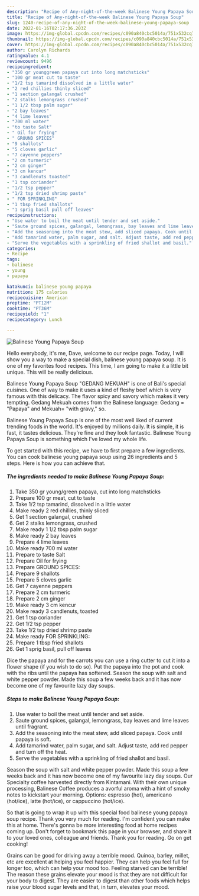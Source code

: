 ```yaml
---
description: "Recipe of Any-night-of-the-week Balinese Young Papaya Soup"
title: "Recipe of Any-night-of-the-week Balinese Young Papaya Soup"
slug: 1240-recipe-of-any-night-of-the-week-balinese-young-papaya-soup
date: 2022-01-16T02:17:36.203Z
image: https://img-global.cpcdn.com/recipes/c090a840cbc5014a/751x532cq70/balinese-young-papaya-soup-recipe-main-photo.jpg
thumbnail: https://img-global.cpcdn.com/recipes/c090a840cbc5014a/751x532cq70/balinese-young-papaya-soup-recipe-main-photo.jpg
cover: https://img-global.cpcdn.com/recipes/c090a840cbc5014a/751x532cq70/balinese-young-papaya-soup-recipe-main-photo.jpg
author: Carolyn Richards
ratingvalue: 4.1
reviewcount: 9496
recipeingredient:
- "350 gr younggreen papaya cut into long matchsticks"
- "100 gr meat cut to taste"
- "1/2 tsp tamarind dissolved in a little water"
- "2 red chillies thinly sliced"
- "1 section galangal crushed"
- "2 stalks lemongrass crushed"
- "1 1/2 tbsp palm sugar"
- "2 bay leaves"
- "4 lime leaves"
- "700 ml water"
- "to taste Salt"
- " Oil for frying"
- " GROUND SPICES"
- "9 shallots"
- "5 cloves garlic"
- "7 cayenne peppers"
- "2 cm turmeric"
- "2 cm ginger"
- "3 cm kencur"
- "3 candlenuts toasted"
- "1 tsp coriander"
- "1/2 tsp pepper"
- "1/2 tsp dried shrimp paste"
- " FOR SPRINKLING"
- "1 tbsp fried shallots"
- "1 sprig basil pull off leaves"
recipeinstructions:
- "Use water to boil the meat until tender and set aside."
- "Saute ground spices, galangal, lemongrass, bay leaves and lime leaves until fragrant."
- "Add the seasoning into the meat stew, add sliced papaya. Cook until papaya is soft."
- "Add tamarind water, palm sugar, and salt. Adjust taste, add red pepper and turn off the heat."
- "Serve the vegetables with a sprinkling of fried shallot and basil."
categories:
- Recipe
tags:
- balinese
- young
- papaya

katakunci: balinese young papaya 
nutrition: 175 calories
recipecuisine: American
preptime: "PT12M"
cooktime: "PT36M"
recipeyield: "1"
recipecategory: Lunch

---
```



![Balinese Young Papaya Soup](https://img-global.cpcdn.com/recipes/c090a840cbc5014a/751x532cq70/balinese-young-papaya-soup-recipe-main-photo.jpg)

Hello everybody, it's me, Dave, welcome to our recipe page. Today, I will show you a way to make a special dish, balinese young papaya soup. It is one of my favorites food recipes. This time, I am going to make it a little bit unique. This will be really delicious.

Balinese Young Papaya Soup &#34;GEDANG MEKUAH&#34; is one of Bali&#39;s special cuisines. One of way to make it uses a kind of fleshy beef which is very famous with this delicacy. The flavor spicy and savory which makes it very tempting. Gedang Mekuah comes from the Balinese language: Gedang = &#34;Papaya&#34; and Mekuah= &#34;with gravy,&#34; so.

Balinese Young Papaya Soup is one of the most well liked of current trending foods in the world. It's enjoyed by millions daily. It is simple, it is fast, it tastes delicious. They're fine and they look fantastic. Balinese Young Papaya Soup is something which I've loved my whole life.


To get started with this recipe, we have to first prepare a few ingredients. You can cook balinese young papaya soup using 26 ingredients and 5 steps. Here is how you can achieve that.

<!--inarticleads1-->

##### The ingredients needed to make Balinese Young Papaya Soup:

1. Take 350 gr young/green papaya, cut into long matchsticks
1. Prepare 100 gr meat, cut to taste
1. Take 1/2 tsp tamarind, dissolved in a little water
1. Make ready 2 red chillies, thinly sliced
1. Get 1 section galangal, crushed
1. Get 2 stalks lemongrass, crushed
1. Make ready 1 1/2 tbsp palm sugar
1. Make ready 2 bay leaves
1. Prepare 4 lime leaves
1. Make ready 700 ml water
1. Prepare to taste Salt
1. Prepare  Oil for frying
1. Prepare  GROUND SPICES:
1. Prepare 9 shallots
1. Prepare 5 cloves garlic
1. Get 7 cayenne peppers
1. Prepare 2 cm turmeric
1. Prepare 2 cm ginger
1. Make ready 3 cm kencur
1. Make ready 3 candlenuts, toasted
1. Get 1 tsp coriander
1. Get 1/2 tsp pepper
1. Take 1/2 tsp dried shrimp paste
1. Make ready  FOR SPRINKLING:
1. Prepare 1 tbsp fried shallots
1. Get 1 sprig basil, pull off leaves


Dice the papaya and for the carrots you can use a ring cutter to cut it into a flower shape (if you wish to do so). Put the papaya into the pot and cook with the ribs until the papaya has softened. Season the soup with salt and white pepper powder. Made this soup a few weeks back and it has now become one of my favourite lazy day soups. 

<!--inarticleads2-->

##### Steps to make Balinese Young Papaya Soup:

1. Use water to boil the meat until tender and set aside.
1. Saute ground spices, galangal, lemongrass, bay leaves and lime leaves until fragrant.
1. Add the seasoning into the meat stew, add sliced papaya. Cook until papaya is soft.
1. Add tamarind water, palm sugar, and salt. Adjust taste, add red pepper and turn off the heat.
1. Serve the vegetables with a sprinkling of fried shallot and basil.


Season the soup with salt and white pepper powder. Made this soup a few weeks back and it has now become one of my favourite lazy day soups. Our Specialty coffee harvested directly from Kintamani. With their own unique processing, Balinese Coffee produces a avorful aroma with a hint of smoky notes to kickstart your morning. Options: espresso (hot), americano (hot/ice), latte (hot/ice), or cappuccino (hot/ice). 

So that is going to wrap it up with this special food balinese young papaya soup recipe. Thank you very much for reading. I'm confident you can make this at home. There's gonna be more interesting food at home recipes coming up. Don't forget to bookmark this page in your browser, and share it to your loved ones, colleague and friends. Thank you for reading. Go on get cooking!

Grains can be good for driving away a terrible mood. Quinoa, barley, millet, etc are excellent at helping you feel happier. They can help you feel full for longer too, which can help your mood too. Feeling starved can be terrible! The reason these grains elevate your mood is that they are not difficult for your body to digest. They are easier to digest than other foods which helps raise your blood sugar levels and that, in turn, elevates your mood.
